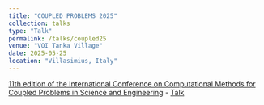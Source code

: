 ```yaml
---
title: "COUPLED PROBLEMS 2025"
collection: talks
type: "Talk"
permalink: /talks/coupled25
venue: "VOI Tanka Village"
date: 2025-05-25
location: "Villasimius, Italy"
---
```


[11th edition of the International Conference on Computational Methods for Coupled Problems in Science and Engineering](https://coupled2025.cimne.com) - [Talk](https://coupled2025.cimne.com/event/sessions)